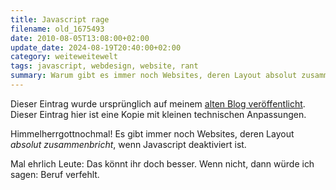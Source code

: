 ```yaml
---
title: Javascript rage
filename: old_1675493
date: 2010-08-05T13:08:00+02:00
update_date: 2024-08-19T20:40:00+02:00
category: weiteweitewelt
tags: javascript, webdesign, website, rant
summary: Warum gibt es immer noch Websites, deren Layout absolut zusammenbricht, wenn Javascript deaktiviert ist?
---
```

Dieser Eintrag wurde ursprünglich auf meinem [alten Blog veröffentlicht](https://stu.blogger.de/stories/1675493/). Dieser Eintrag hier ist eine Kopie mit kleinen technischen Anpassungen.

Himmelherrgottnochmal! Es gibt immer noch Websites, deren Layout *absolut zusammenbricht*, wenn Javascript deaktiviert ist.

Mal ehrlich Leute: Das könnt ihr doch besser. Wenn nicht, dann würde ich sagen: Beruf verfehlt.
